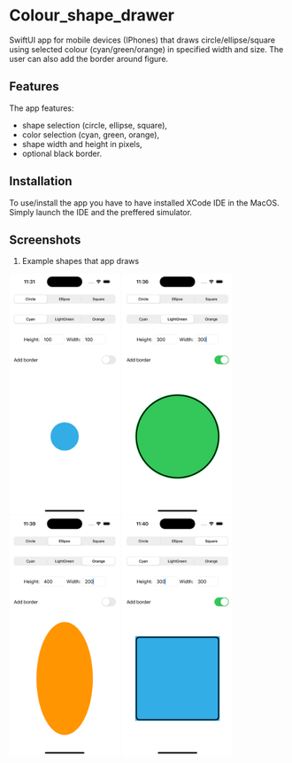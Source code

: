 # Colour_shape_drawer

SwiftUI app for mobile devices (IPhones) that draws circle/ellipse/square using selected colour (cyan/green/orange) in specified width and size. The user can also add the border around figure.

## Features

The app features:
 - shape selection (circle, ellipse, square),
 - color selection (cyan, green, orange),
 - shape width and height in pixels,
 - optional black border.

## Installation

To use/install the app you have to have installed XCode IDE in the MacOS. Simply launch the IDE and the preffered simulator.

## Screenshots

1. Example shapes that app draws

<img src="https://github.com/RobertNeat/Colour_shape_drawer/blob/main/screenshots/1_first_launch.png" width="200"/>
<img src="https://github.com/RobertNeat/Colour_shape_drawer/blob/main/screenshots/2_circle_green.png" width="200"/>
<img src="https://github.com/RobertNeat/Colour_shape_drawer/blob/main/screenshots/3_orange_ellipse.png" width="200"/>
<img src="https://github.com/RobertNeat/Colour_shape_drawer/blob/main/screenshots/4_cyan_square.png" width="200"/>
